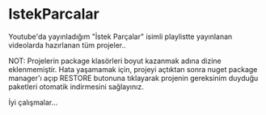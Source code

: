 # IstekParcalar
Youtube'da yayınladığım "İstek Parçalar" isimli playlistte yayınlanan videolarda hazırlanan tüm projeler..

NOT: Projelerin package klasörleri boyut kazanmak adına dizine eklenmemiştir. Hata yaşamamak için, projeyi açtıktan sonra nuget package manager'ı açıp RESTORE butonuna tıklayarak projenin gereksinim duyduğu paketleri otomatik indirmesini sağlayınız.

İyi çalışmalar...
